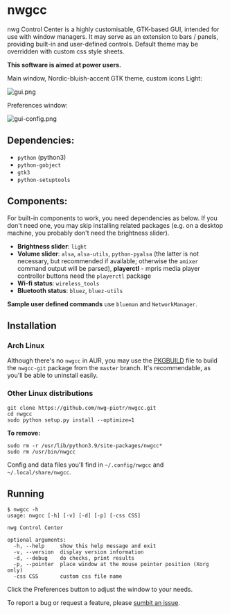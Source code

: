 # nwgcc
nwg Control Center is a highly customisable, GTK-based GUI, intended for use with window managers. 
It may serve as an extension to bars / panels, providing built-in and user-defined controls. 
Default theme may be overridden with custom css style sheets.

**This software is aimed at power users.**

Main window, Nordic-bluish-accent GTK theme, custom icons Light:

![gui.png](https://scrot.cloud/images/2020/12/07/2020-12-07_main.png)

Preferences window:

![gui-config.png](https://scrot.cloud/images/2020/12/07/2020-12-07_preferences.png)

## Dependencies: 
- `python` (python3)
- `python-gobject`
- `gtk3`
- `python-setuptools`

## Components:

For built-in components to work, you need dependencies as below. If you don't need one, you may skip installing
related packages (e.g. on a desktop machine, you probably don't need the brightness slider).

- **Brightness slider**: `light`
- **Volume slider**: `alsa`, `alsa-utils`, `python-pyalsa` (the latter is not necessary, but 
  recommended if available; otherwise the `amixer` command output will be parsed), **playerctl** - mpris media 
  player controller buttons need the `playerctl` package 
- **Wi-fi status**: `wireless_tools`
- **Bluetooth status**: `bluez`, `bluez-utils`

**Sample user defined commands** use `blueman` and `NetworkManager`.

## Installation

### Arch Linux 
Although there's no `nwgcc` in AUR, you may use the [PKGBUILD](https://github.com/nwg-piotr/nwgcc/blob/master/PKGBUILD) 
file to build the `nwgcc-git` package from the `master` branch. It's recommendable, as you'll be able to uninstall easily. 

### Other Linux distributions

```text
git clone https://github.com/nwg-piotr/nwgcc.git
cd nwgcc
sudo python setup.py install --optimize=1
```

**To remove:**

```text
sudo rm -r /usr/lib/python3.9/site-packages/nwgcc*
sudo rm /usr/bin/nwgcc
```

Config and data files you'll find in `~/.config/nwgcc` and `~/.local/share/nwgcc`.

## Running

```text
$ nwgcc -h
usage: nwgcc [-h] [-v] [-d] [-p] [-css CSS]

nwg Control Center

optional arguments:
  -h, --help     show this help message and exit
  -v, --version  display version information
  -d, --debug    do checks, print results
  -p, --pointer  place window at the mouse pointer position (Xorg only)
  -css CSS       custom css file name
```

Click the Preferences button to adjust the window to your needs.

To report a bug or request a feature, please [sumbit an issue](https://github.com/nwg-piotr/nwgcc/issues).